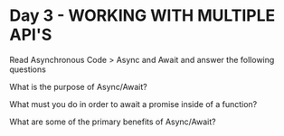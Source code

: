 # Day 3 - WORKING WITH MULTIPLE API'S

Read Asynchronous Code > Async and Await and answer the following questions




What is the purpose of Async/Await?

What must you do in order to await a promise inside of a function?

What are some of the primary benefits of Async/Await?
